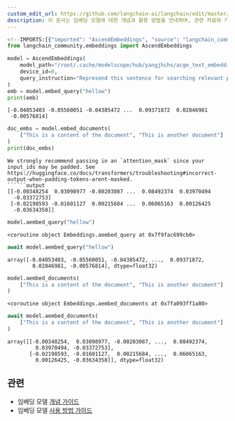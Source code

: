 ```yaml
---
custom_edit_url: https://github.com/langchain-ai/langchain/edit/master/docs/docs/integrations/text_embedding/ascend.ipynb
description: 이 문서는 임베딩 모델에 대한 개념과 활용 방법을 안내하며, 관련 자료와 가이드를 제공합니다.
---
```


```python
<!--IMPORTS:[{"imported": "AscendEmbeddings", "source": "langchain_community.embeddings", "docs": "https://api.python.langchain.com/en/latest/embeddings/langchain_community.embeddings.ascend.AscendEmbeddings.html", "title": "# Related"}]-->
from langchain_community.embeddings import AscendEmbeddings

model = AscendEmbeddings(
    model_path="/root/.cache/modelscope/hub/yangjhchs/acge_text_embedding",
    device_id=0,
    query_instruction="Represend this sentence for searching relevant passages: ",
)
emb = model.embed_query("hellow")
print(emb)
```

```output
[-0.04053403 -0.05560051 -0.04385472 ...  0.09371872  0.02846981
 -0.00576814]
```


```python
doc_embs = model.embed_documents(
    ["This is a content of the document", "This is another document"]
)
print(doc_embs)
```

```output
We strongly recommend passing in an `attention_mask` since your input_ids may be padded. See https://huggingface.co/docs/transformers/troubleshooting#incorrect-output-when-padding-tokens-arent-masked.
``````output
[[-0.00348254  0.03098977 -0.00203087 ...  0.08492374  0.03970494
  -0.03372753]
 [-0.02198593 -0.01601127  0.00215684 ...  0.06065163  0.00126425
  -0.03634358]]
```


```python
model.aembed_query("hellow")
```


```output
<coroutine object Embeddings.aembed_query at 0x7f9fac699cb0>
```


```python
await model.aembed_query("hellow")
```


```output
array([-0.04053403, -0.05560051, -0.04385472, ...,  0.09371872,
        0.02846981, -0.00576814], dtype=float32)
```


```python
model.aembed_documents(
    ["This is a content of the document", "This is another document"]
)
```


```output
<coroutine object Embeddings.aembed_documents at 0x7fa093ff1a80>
```


```python
await model.aembed_documents(
    ["This is a content of the document", "This is another document"]
)
```


```output
array([[-0.00348254,  0.03098977, -0.00203087, ...,  0.08492374,
         0.03970494, -0.03372753],
       [-0.02198593, -0.01601127,  0.00215684, ...,  0.06065163,
         0.00126425, -0.03634358]], dtype=float32)
```


## 관련

- 임베딩 모델 [개념 가이드](/docs/concepts/#embedding-models)
- 임베딩 모델 [사용 방법 가이드](/docs/how_to/#embedding-models)